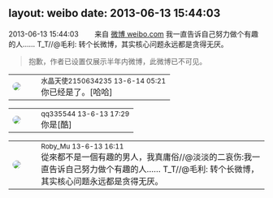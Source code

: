 layout: weibo
date: 2013-06-13 15:44:03
---
<meta name="referrer" content="no-referrer" />

2013-06-13 15:44:03  &nbsp;&nbsp;&nbsp;&nbsp;&nbsp;&nbsp; 来自 <a href="http://weibo.com/" rel="nofollow">微博 weibo.com</a>
我一直告诉自己努力做个有趣的人…… T_T//@毛利: 转个长微博，其实核心问题永远都是贪得无厌。
>  抱歉，作者已设置仅展示半年内微博，此微博已不可见。 ​​​

<table style="width: 100%;">
  <tr>
    <td style="width: 40px;"><img style="border-radius:50%" src="https://tva1.sinaimg.cn/crop.0.0.80.80.50/803012fbjw8f6z12p78p3j2028028q2p.jpg?KID=imgbed,tva&Expires=1624463440&ssig=0PB1esB9E6"></td>
    <td colspan="2"><small>水晶天使2150634235 13-6-14 05:21</small><br/>你已经是了。[哈哈]</td>
  </tr>
</table>

<table style="width: 100%;">
  <tr>
    <td style="width: 40px;"><img style="border-radius:50%" src="https://tva4.sinaimg.cn/crop.0.0.180.180.50/7d25944djw1e8qgp5bmzyj2050050aa8.jpg?KID=imgbed,tva&Expires=1624463440&ssig=C2mccz7aeR"></td>
    <td colspan="2"><small>qq335544 13-6-13 17:29</small><br/>你是[酷]</td>
  </tr>
</table>

<table style="width: 100%;">
  <tr>
    <td style="width: 40px;"><img style="border-radius:50%" src="https://tva2.sinaimg.cn/crop.0.0.180.180.50/81fd9f09jw1e8qgp5bmzyj2050050aa8.jpg?KID=imgbed,tva&Expires=1624463440&ssig=tDC%2FyQOCWy"></td>
    <td colspan="2"><small>Roby_Mu 13-6-13 16:11</small><br/>從來都不是一個有趣的男人，我真庸俗//@淡淡的二哀伤:我一直告诉自己努力做个有趣的人…… T_T//@毛利: 转个长微博，其实核心问题永远都是贪得无厌。</td>
  </tr>
</table>
